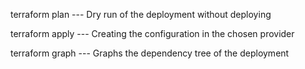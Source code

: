 
terraform plan --- Dry run of the deployment without deploying

terraform apply --- Creating the configuration in the chosen provider

terraform graph --- Graphs the dependency tree of the deployment 

